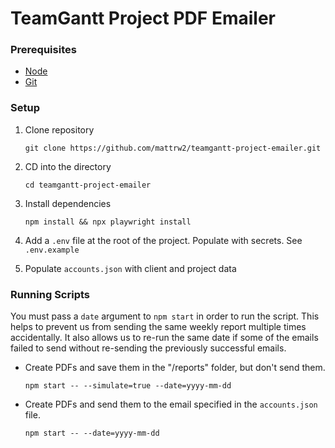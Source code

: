 # TeamGantt Project PDF Emailer

### Prerequisites
- [Node](https://nodejs.org/en/download)
- [Git](https://git-scm.com/downloads)


### Setup 

1. Clone repository
    ```
    git clone https://github.com/mattrw2/teamgantt-project-emailer.git
    ```
1. CD into the directory
    ```
    cd teamgantt-project-emailer
    ```

1. Install dependencies
    ```
    npm install && npx playwright install
    ```
1. Add a `.env` file at the root of the project. Populate with secrets. See `.env.example`

1. Populate `accounts.json` with client and project data


### Running Scripts

You must pass a `date` argument to `npm start` in order to run the script. This helps to prevent us from sending the same weekly report multiple times accidentally. It also allows us to re-run the same date if some of the emails failed to send without re-sending the previously successful emails.

- Create PDFs and save them in the "/reports" folder, but don't send them. 
    ```
    npm start -- --simulate=true --date=yyyy-mm-dd
    ```

- Create PDFs and send them to the email specified in the `accounts.json` file.
    ```
    npm start -- --date=yyyy-mm-dd
    ```
